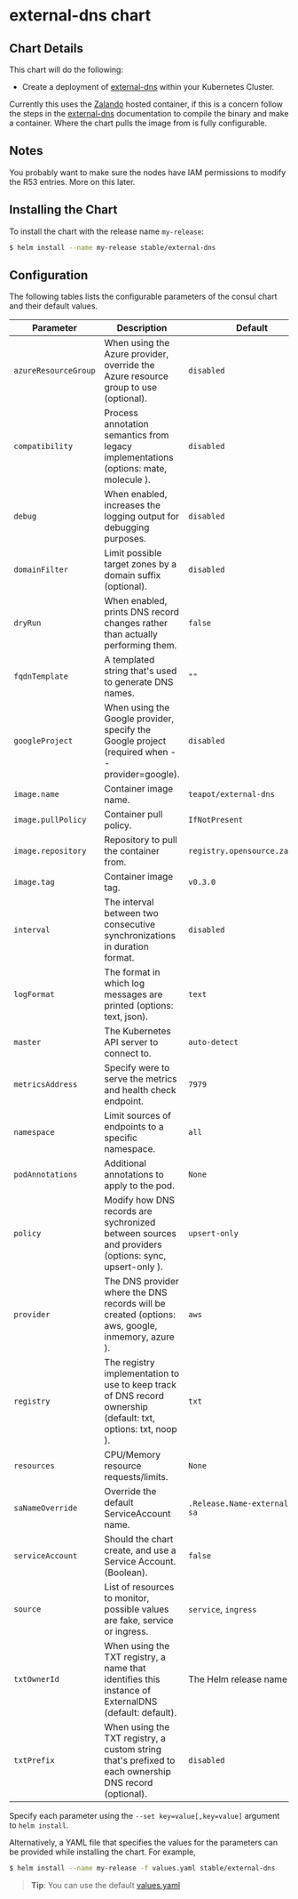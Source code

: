 # external-dns chart

## Chart Details

This chart will do the following:

* Create a deployment of [external-dns] within your Kubernetes Cluster.

Currently this uses the [Zalando] hosted container, if this is a concern follow the steps in the [external-dns] documentation to compile the binary and make a container. Where the chart pulls the image from is fully configurable.

## Notes

You probably want to make sure the nodes have IAM permissions to modify the R53 entries. More on this later.

## Installing the Chart

To install the chart with the release name `my-release`:

```bash
$ helm install --name my-release stable/external-dns
```

## Configuration

The following tables lists the configurable parameters of the consul chart and their default values.


| Parameter              | Description                                                                                                   | Default                         |
| ---------------------- | ------------------------------------------------------------------------------------------------------------- | ------------------------------  |
| `azureResourceGroup`   | When using the Azure provider, override the Azure resource group to use (optional).                           | `disabled`                      |
| `compatibility`        | Process annotation semantics from legacy implementations (options: mate, molecule ).                          | `disabled`                      |
| `debug`                | When enabled, increases the logging output for debugging purposes.                                            | `disabled`                      |
| `domainFilter`         | Limit possible target zones by a domain suffix (optional).                                                    | `disabled`                      |
| `dryRun`               | When enabled, prints DNS record changes rather than actually performing them.                                 | `false`                         |
| `fqdnTemplate`         | A templated string that's used to generate DNS names.                                                         | `""`                            |
| `googleProject`        | When using the Google provider, specify the Google project (required when --provider=google).                 | `disabled`                      |
| `image.name`           | Container image name.                                                                                         | `teapot/external-dns`           |
| `image.pullPolicy`     | Container pull policy.                                                                                        | `IfNotPresent`                  |
| `image.repository`     | Repository to pull the container from.                                                                        | `registry.opensource.zalan.do`  |
| `image.tag`            | Container image tag.                                                                                          | `v0.3.0`                        |
| `interval`             | The interval between two consecutive synchronizations in duration format.                                     | `disabled`                      |
| `logFormat`            | The format in which log messages are printed (options: text, json).                                           | `text`                          |
| `master`               | The Kubernetes API server to connect to.                                                                      | `auto-detect`                   |
| `metricsAddress`       | Specify were to serve the metrics and health check endpoint.                                                  | `7979`                          |
| `namespace`            | Limit sources of endpoints to a specific namespace.                                                           | `all`                           |
| `podAnnotations`       | Additional annotations to apply to the pod.                                                                   | `None`                          |
| `policy`               | Modify how DNS records are sychronized between sources and providers (options: sync, upsert-only ).           | `upsert-only`                   |
| `provider`             | The DNS provider where the DNS records will be created (options: aws, google, inmemory, azure ).              | `aws`                           |
| `registry`             | The registry implementation to use to keep track of DNS record ownership (default: txt, options: txt, noop ). | `txt`                           |
| `resources`            | CPU/Memory resource requests/limits.                                                                          | `None`                          |
| `saNameOverride`       | Override the default ServiceAccount name.                                                                     | `.Release.Name-external-dns-sa` |
| `serviceAccount`       | Should the chart create, and use a Service Account. (Boolean).                                                | `false`                         |
| `source`               | List of resources to monitor, possible values are fake, service or ingress.                                   | `service`, `ingress`            |
| `txtOwnerId`           | When using the TXT registry, a name that identifies this instance of ExternalDNS (default: default).          | The Helm release name           |
| `txtPrefix`            | When using the TXT registry, a custom string that's prefixed to each ownership DNS record (optional).         | `disabled`                      |


Specify each parameter using the `--set key=value[,key=value]` argument to `helm install`.

Alternatively, a YAML file that specifies the values for the parameters can be provided while installing the chart. For example,

```bash
$ helm install --name my-release -f values.yaml stable/external-dns
```

> **Tip**: You can use the default [values.yaml](values.yaml)

[external-dns]: https://github.com/kubernetes-incubator/external-dns
[Zalando]: https://zalando.github.io/
[getting-started]: https://github.com/kubernetes-incubator/external-dns/blob/master/README.md#getting-started
